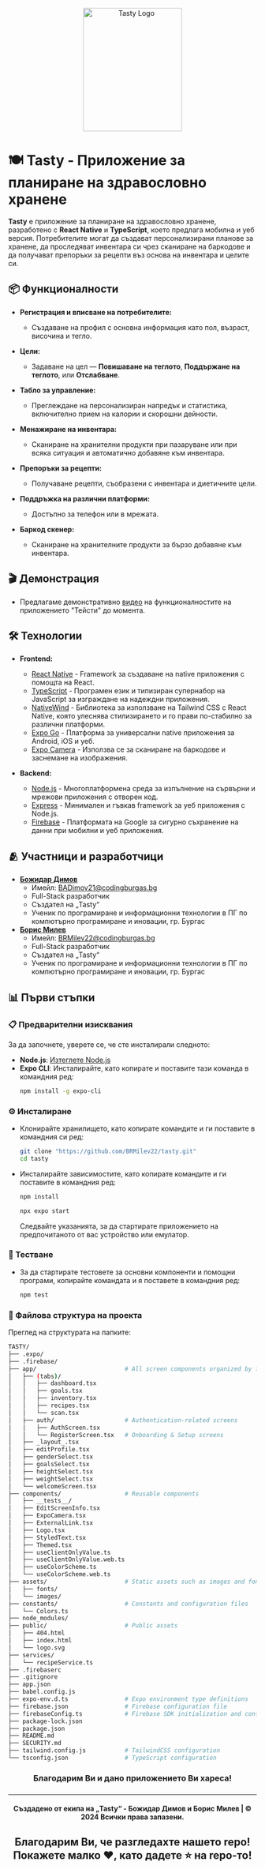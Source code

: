 <p align="center"><img src="https://github.com/user-attachments/assets/428d2e63-de9f-43f6-9bfd-118885eefa2b" width="200" height="250" alt="Tasty Logo"></p>

# 🍽️ Tasty - Приложение за планиране на здравословно хранене

**Tasty** е приложение за планиране на здравословно хранене, разработено с **React Native** и **TypeScript**, което предлага мобилна и уеб версия. Потребителите могат да създават персонализирани планове за хранене, да проследяват инвентара си чрез сканиране на баркодове и да получават препоръки за рецепти въз основа на инвентара и целите си.

## 📦 Функционалности

- **Регистрация и вписване на потребителите:** 
  - Създаване на профил с основна информация като пол, възраст, височина и тегло.
  
- **Цели:** 
  - Задаване на цел — **Повишаване на теглото**, **Поддържане на теглото**, или **Отслабване**.

- **Табло за управление:** 
  - Преглеждане на персонализиран напредък и статистика, включително прием на калории и скорошни дейности.
  
- **Менажиране на инвентара:** 
  - Сканиране на хранителни продукти при пазаруване или при всяка ситуация и автоматично добавяне към инвентара.

- **Препоръки за рецепти:** 
  - Получаване рецепти, съобразени с инвентара и диетичните цели.

- **Поддръжка на различни платформи:** 
  - Достъпно за телефон или в мрежата.

- **Баркод скенер:** 
  - Сканиране на хранителните продукти за бързо добавяне към инвентара.

## 🎬 Демонстрация
- Предлагаме демонстративно [видео](https://codingburgas-my.sharepoint.com/:v:/g/personal/badimov21_codingburgas_bg/ETS5SzHHvIxDjrQHaSXbLxQBDtKhkF5J9btDCZMoCTPYMw?e=2z7MTe) на функционалностите на приложението "Тейсти" до момента.
  
## 🛠️ Технологии

- **Frontend:**
  - [React Native](https://reactnative.dev/) - Framework за създаване на native приложения с помощта на React.
  - [TypeScript](https://www.typescriptlang.org/) - Програмен език и типизиран супернабор на JavaScript за изграждане на надеждни приложения.
  - [NativeWind](https://www.nativewind.dev/) - Библиотека за използване на Tailwind CSS с React Native, която улеснява стилизирането и го прави по-стабилно за различни платформи.
  - [Expo Go](https://expo.dev/) - Платформа за универсални native приложения за Android, iOS и уеб.
  - [Expo Camera](https://docs.expo.dev/versions/latest/sdk/camera/) - Използва се за сканиране на баркодове и заснемане на изображения.
  
- **Backend:**
  - [Node.js](https://nodejs.org/) - Mногоплатформена среда за изпълнение на сървърни и мрежови приложения с отворен код.
  - [Express](https://expressjs.com/) - Минимален и гъвкав framework за уеб приложения с Node.js.
  - [Firebase](https://firebase.google.com/) - Платформата на Google за сигурно съхранение на данни при мобилни и уеб приложения.

## 🫂 Участници и разработчици

- **[Божидар Димов](https://github.com/BADimov21)**
  	- Имейл: BADimov21@codingburgas.bg
  	- Full-Stack разработчик
  	- Създател на „Tasty“
  	- Ученик по програмиране и информационни технологии в ПГ по компютърно програмиране и иновации, гр. Бургас
- **[Борис Милев](https://github.com/BRMilev22)**
  - Имейл: BRMilev22@codingburgas.bg  
  - Full-Stack разработчик
  - Създател на „Tasty“
  - Ученик по програмиране и информационни технологии в ПГ по компютърно програмиране и иновации, гр. Бургас

## 📊 Първи стъпки

### 📋 Предварителни изисквания

За да започнете, уверете се, че сте инсталирали следното:

- **Node.js**: [Изтеглете Node.js](https://nodejs.org/)
- **Expo CLI**: Инсталирайте, като копирате и поставите тази команда в командния ред:
  ```bash
  npm install -g expo-cli
  
### ⚙️ Инсталиране
- Клонирайте хранилището, като копирате командите и ги поставите в командния си ред:
  ```bash
  git clone "https://github.com/BRMilev22/tasty.git"
  cd tasty
  ```
- Инсталирайте зависимостите, като копирате командите и ги поставите в командния ред:
  ```bash
  npm install
  ```

  ```bash
  npx expo start
  ```
  Следвайте указанията, за да стартирате приложението на предпочитаното от вас устройство или емулатор.

### 🧪 Тестване
- За да стартирате тестовете за основни компоненти и помощни програми, копирайте командата и я поставете в командния ред:

  ```bash
  npm test
  ```

### 🔧 Файлова структура на проекта
Преглед на структурата на папките:
  ```bash
TASTY/
├── .expo/
├── .firebase/
├── app/                         # All screen components organized by feature
│   ├── (tabs)/
│   │   ├── dashboard.tsx
│   │   ├── goals.tsx
│   │   ├── inventory.tsx
│   │   ├── recipes.tsx
│   │   └── scan.tsx
│   ├── auth/                    # Authentication-related screens
│   │   ├── AuthScreen.tsx
│   │   └── RegisterScreen.tsx   # Onboarding & Setup screens
│   ├── _layout_.tsx
│   ├── editProfile.tsx
│   ├── genderSelect.tsx
│   ├── goalsSelect.tsx
│   ├── heightSelect.tsx
│   ├── weightSelect.tsx
│   └── welcomeScreen.tsx
├── components/                  # Reusable components
│   ├── __tests__/
│   ├── EditScreenInfo.tsx
│   ├── ExpoCamera.tsx
│   ├── ExternalLink.tsx
│   ├── Logo.tsx
│   ├── StyledText.tsx
│   ├── Themed.tsx
│   ├── useClientOnlyValue.ts
│   ├── useClientOnlyValue.web.ts
│   ├── useColorScheme.ts
│   └── useColorScheme.web.ts
├── assets/                      # Static assets such as images and fonts
│   ├── fonts/
│   └── images/
├── constants/                   # Constants and configuration files
│   └── Colors.ts
├── node_modules/           
├── public/                      # Public assets
│   ├── 404.html
│   ├── index.html
│   └── logo.svg
├── services/
│   └── recipeService.ts
├── .firebaserc
├── .gitignore
├── app.json
├── babel.config.js
├── expo-env.d.ts                # Expo environment type definitions
├── firebase.json                # Firebase configuration file
├── firebaseConfig.ts            # Firebase SDK initialization and config
├── package-lock.json
├── package.json
├── README.md
├── SECURITY.md
├── tailwind.config.js           # TailwindCSS configuration
└── tsconfig.json                # TypeScript configuration
```

<h3 align="center"> Благодарим Ви и дано приложението Ви хареса! <h3>
<hr>
<h4 align="center"> Създадено от екипа на „Tasty“ - Божидар Димов и Борис Милев | &copy 2024 Всички права запазени.</h4>
<h2 align="center">Благодарим Ви, че разгледахте нашето repo! Покажете малко ❤️, като дадете ⭐️ на repo-то!</h2>
